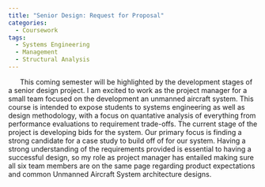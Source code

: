 ```yaml
---
title: "Senior Design: Request for Proposal"
categories:
  - Coursework
tags:
  - Systems Engineering
  - Management
  - Structural Analysis
---
```


&nbsp;&nbsp;&nbsp;&nbsp;&nbsp;&nbsp;This coming semester will be highlighted by the development stages of a senior design project. I am excited to work as the project manager for a small team focused on the development an
unmanned aircraft system. This course is intended to expose students to systems engineering as well as design methodology, with a focus on quantative analysis of everything from performance
evaluations to requirement trade-offs. The current stage of the project is developing bids for the system. Our primary focus is finding a strong candidate for a case study to build off of for our system.
Having a strong understanding of the requirements provided is essential to having a successful design, so my role as project manager has entailed making sure all six team members
are on the same page regarding product expectations and common Unmanned Aircraft System architecture designs.

 